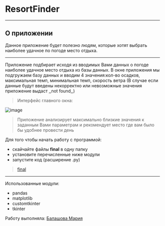 # ResortFinder
***
## О приложении ##

Данное приложение будет полезно людям, которые хотят выбрать наиболее удачное по погоде место отдыха.

***
Приложение подбирает исходя из вводимых Вами данных о погоде наиболее удачное место отдыха из базы данных.
В окне приложения мы подгружаем базу данных и вводим 4 значения:кол-во осадков, максимальная темп, минимальная темп, скорость ветра
(В случае если данные будут введены некорректно или невозможные значения приложение выдаст ,,not found,,)

>Интерфейс главного окна:

![image](https://sun9-71.userapi.com/impg/_Le7hFgtXk1DK0nVRduYsFHJavmaK-j7R1RyVg/H2wL8LNJcHM.jpg?size=868x656&quality=96&sign=9024cd8b9f58a9f4a986a62037cc8ce0&type=album)


>Приложение анализирует максимально близкие значения к заданным Вами параметрам и рекомендует место где вам было бы удобнее провести день

Для того чтобы начать работу с программой:
* скайчайте файлы **final** в одну папку
* установите перечисленные ниже модули
* запустите код (расширение .py)
>[final](https://github.com/BalashovaMaria/3sem/tree/main/final)
***
Использованные модули:
* pandas
* matplotlib
* customtkinter
* tkinter

Работу выполняла: [Балашова Мария](https://github.com/BalashovaMaria)
